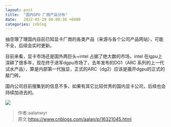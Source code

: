 ```yaml
---
layout: post
title:  "国内GPU 厂商产品分布"
date:   2022-05-29 00:00:36 +0800
categories: cnblog
---
```

抽空理了理国内目前已知显卡厂商的各类产品（来源与各个公司产品网站），可能不全，后续会实时更新。
 
目前来看，显卡市场还是国外两巨头+intel 占据了绝大数的市场，intel 在igpu上深耕了很多年，现在终于进军dgpu市场了，去年发布的DG1（ARC 系列的上一代试水产品），算是内部第一代独显，正式的ARC（dg2）应该是撬开dgpu的正式的敲门砖。
 
国内公司目前搜集到的信息不多，如果有其它比较优秀的国内显卡公司，后续也会持续加进去的。
 
![](https://img2022.cnblogs.com/blog/2642361/202205/2642361-20220528163822435-438613005.png)
> 作者:aalanwyr  
> 原文:https://www.cnblogs.com/aalan/p/16321045.html  
